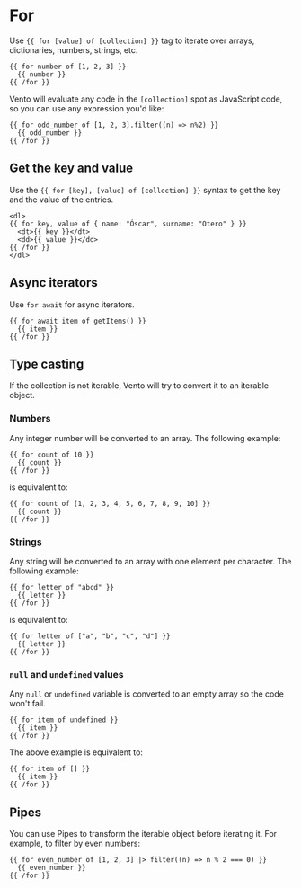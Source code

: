 # For

Use `{{ for [value] of [collection] }}` tag to iterate over arrays,
dictionaries, numbers, strings, etc.

```vento
{{ for number of [1, 2, 3] }}
  {{ number }}
{{ /for }}
```

Vento will evaluate any code in the `[collection]` spot as JavaScript code, so
you can use any expression you'd like:

```vento
{{ for odd_number of [1, 2, 3].filter((n) => n%2) }}
  {{ odd_number }}
{{ /for }}
```

## Get the key and value

Use the `{{ for [key], [value] of [collection] }}` syntax to get the key and the
value of the entries.

```vento
<dl>
{{ for key, value of { name: "Óscar", surname: "Otero" } }}
  <dt>{{ key }}</dt>
  <dd>{{ value }}</dd>
{{ /for }}
</dl>
```

## Async iterators

Use `for await` for async iterators.

```vento
{{ for await item of getItems() }}
  {{ item }}
{{ /for }}
```

## Type casting

If the collection is not iterable, Vento will try to convert it to an iterable
object.

### Numbers

Any integer number will be converted to an array. The following example:

```vento
{{ for count of 10 }}
  {{ count }}
{{ /for }}
```

is equivalent to:

```vento
{{ for count of [1, 2, 3, 4, 5, 6, 7, 8, 9, 10] }}
  {{ count }}
{{ /for }}
```

### Strings

Any string will be converted to an array with one element per character. The
following example:

```vento
{{ for letter of "abcd" }}
  {{ letter }}
{{ /for }}
```

is equivalent to:

```vento
{{ for letter of ["a", "b", "c", "d"] }}
  {{ letter }}
{{ /for }}
```

### `null` and `undefined` values

Any `null` or `undefined` variable is converted to an empty array so the code
won't fail.

```vento
{{ for item of undefined }}
  {{ item }}
{{ /for }}
```

The above example is equivalent to:

```vento
{{ for item of [] }}
  {{ item }}
{{ /for }}
```

## Pipes

You can use Pipes to transform the iterable object before iterating it. For
example, to filter by even numbers:

```vento
{{ for even_number of [1, 2, 3] |> filter((n) => n % 2 === 0) }}
  {{ even_number }}
{{ /for }}
```
